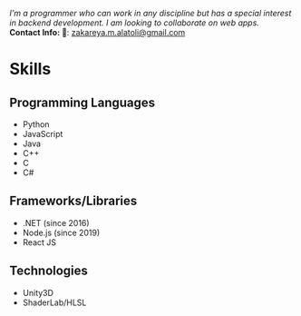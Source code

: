 *I’m a programmer who can work in any discipline 
but has a special interest in backend development. I am looking to collaborate on web apps.*
<br><b>Contact Info: </b>
📧: zakareya.m.alatoli@gmail.com

# Skills
## Programming Languages
- Python 
- JavaScript 
- Java 
- C++ 
- C 
- C#
## Frameworks/Libraries
- .NET (since 2016)
- Node.js (since 2019)
- React JS
## Technologies
- Unity3D
- ShaderLab/HLSL
<!---
ZakareyaAlatoli/ZakareyaAlatoli is a ✨ special ✨ repository because its `README.md` (this file) appears on your GitHub profile.
You can click the Preview link to take a look at your changes.
--->
